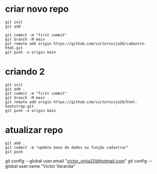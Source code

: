 
# criar novo repo
	git init
	git add .
	
	git commit -m "first commit"
	git branch -M main
	git remote add origin https://github.com/victorninja20/cadastro-html.git
	git push -u origin main

# criando 2
	git init
	git add .
	git commit -m "first commit"
	git branch -M main
	git remote add origin https://github.com/victorninja20/html-bootstrap.git
	git push -u origin main


# atualizar repo
	git add .
	git commit -m "update base de dados ou função cadastrar"
	git push


  git config --global user.email "victor_ninja20@hotmail.com"
  git config --global user.name "Victor Varanda"